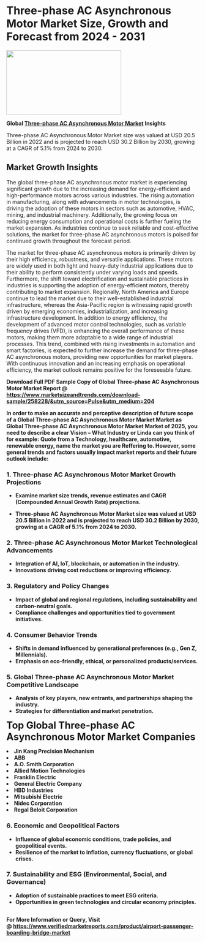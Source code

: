 <H1>Three-phase AC Asynchronous Motor Market Size, Growth and Forecast from 2024 - 2031</H1><img class="aligncenter size-medium wp-image-584254" src="https://thirdeyenews.in/wp-content/uploads/2024/09/Global-Market-Research-300x168.jpeg" alt="" width="300" height="168" /><p><strong>Global&nbsp;<a href="https://www.marketsizeandtrends.com/download-sample/258228/&amp;utm_source=Pulse&amp;utm_medium=204">Three-phase AC Asynchronous Motor Market</a> Insights</strong></p><p>Three-phase AC Asynchronous Motor Market size was valued at USD 20.5 Billion in 2022 and is projected to reach USD 30.2 Billion by 2030, growing at a CAGR of 5.1% from 2024 to 2030.</p><p><h2>Market Growth Insights</h2> <p>The global three-phase AC asynchronous motor market is experiencing significant growth due to the increasing demand for energy-efficient and high-performance motors across various industries. The rising automation in manufacturing, along with advancements in motor technologies, is driving the adoption of these motors in sectors such as automotive, HVAC, mining, and industrial machinery. Additionally, the growing focus on reducing energy consumption and operational costs is further fueling the market expansion. As industries continue to seek reliable and cost-effective solutions, the market for three-phase AC asynchronous motors is poised for continued growth throughout the forecast period.</p> <p><strong></strong></p> <p>The market for three-phase AC asynchronous motors is primarily driven by their high efficiency, robustness, and versatile applications. These motors are widely used in both light and heavy-duty industrial applications due to their ability to perform consistently under varying loads and speeds. Furthermore, the shift toward electrification and sustainable practices in industries is supporting the adoption of energy-efficient motors, thereby contributing to market expansion. Regionally, North America and Europe continue to lead the market due to their well-established industrial infrastructure, whereas the Asia-Pacific region is witnessing rapid growth driven by emerging economies, industrialization, and increasing infrastructure development. In addition to energy efficiency, the development of advanced motor control technologies, such as variable frequency drives (VFD), is enhancing the overall performance of these motors, making them more adaptable to a wide range of industrial processes. This trend, combined with rising investments in automation and smart factories, is expected to further increase the demand for three-phase AC asynchronous motors, providing new opportunities for market players. With continuous innovation and an increasing emphasis on operational efficiency, the market outlook remains positive for the foreseeable future.</p> <p><strong></p><p><span class=""><strong>Download Full PDF Sample Copy of Global Three-phase AC Asynchronous Motor Market Report</strong> @ <a href="https://www.marketsizeandtrends.com/download-sample/258228/&amp;utm_source=Pulse&amp;utm_medium=204" target="_blank">https://www.marketsizeandtrends.com/download-sample/258228/&amp;utm_source=Pulse&amp;utm_medium=204</a></span></p><p>In order to make an accurate and perceptive description of future scope of a Global&nbsp;Three-phase AC Asynchronous Motor Market Market as Global&nbsp;Three-phase AC Asynchronous Motor Market Market of 2025, you need to describe a clear Vision &ndash; What Industry or Linda can you think of for example: Quote from a Technology, healthcare, automotive, renewable energy, name the market you are Reffering to. However, some general trends and factors usually impact market reports and their future outlook include:</p><h3>1.&nbsp;<strong>Three-phase AC Asynchronous Motor Market Growth Projections</strong></h3><ul><li>Examine market size trends, revenue estimates and CAGR (Compounded Annual Growth Rate) projections.</li><li><p>Three-phase AC Asynchronous Motor Market size was valued at USD 20.5 Billion in 2022 and is projected to reach USD 30.2 Billion by 2030, growing at a CAGR of 5.1% from 2024 to 2030.</p></li></ul><h3>2.&nbsp;<strong>Three-phase AC Asynchronous Motor Market Technological Advancements</strong></h3><ul><li>Integration of AI, IoT, blockchain, or automation in the industry.</li><li>Innovations driving cost reductions or improving efficiency.</li></ul><h3>3.&nbsp;<strong>Regulatory and Policy Changes</strong></h3><ul><li>Impact of global and regional regulations, including sustainability and carbon-neutral goals.</li><li>Compliance challenges and opportunities tied to government initiatives.</li></ul><h3>4.&nbsp;<strong>Consumer Behavior Trends</strong></h3><ul><li>Shifts in demand influenced by generational preferences (e.g., Gen Z, Millennials).</li><li>Emphasis on eco-friendly, ethical, or personalized products/services.</li></ul><h3>5.&nbsp;<strong>Global Three-phase AC Asynchronous Motor Market Competitive Landscape</strong></h3><ul><li>Analysis of key players, new entrants, and partnerships shaping the industry.</li><li>Strategies for differentiation and market penetration.</li></ul><p data-pm-slice="1 1 []"><span style="color: inherit; font-family: inherit; font-size: 25px;">Top Global Three-phase AC Asynchronous Motor Market Companies</span></p><div class="" data-test-id=""><p><li>Jin Kang Precision Mechanism</li><li> ABB</li><li> A.O. Smith Corporation</li><li> Allied Motion Technologies</li><li> Franklin Electric</li><li> General Electric Company</li><li> HBD Industries</li><li> Mitsubishi Electric</li><li> Nidec Corporation</li><li> Regal Beloit Corporation</li></p></div><h3>6.&nbsp;<strong>Economic and Geopolitical Factors</strong></h3><ul><li>Influence of global economic conditions, trade policies, and geopolitical events.</li><li>Resilience of the market to inflation, currency fluctuations, or global crises.</li></ul><h3>7.&nbsp;<strong>Sustainability and ESG (Environmental, Social, and Governance)</strong></h3><ul><li>Adoption of sustainable practices to meet ESG criteria.</li><li>Opportunities in green technologies and circular economy principles.</li></ul><h2><strong style="font-size: 14px;">For More Information or Query, Visit @&nbsp;</strong><a style="background-color: #ffffff; font-size: 14px;" href="https://www.marketsizeandtrends.com/report/three-phase-ac-asynchronous-motor-market/" target="_blank">https://www.verifiedmarketreports.com/product/airport-passenger-boarding-bridge-market</a></h2>
